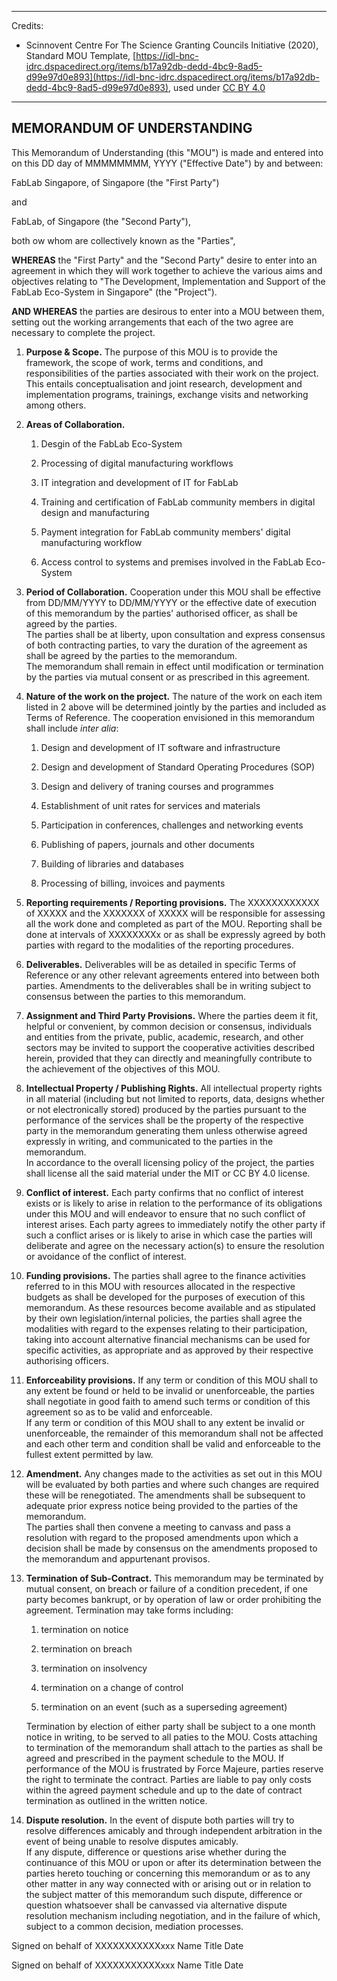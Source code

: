 ----------------------------------------------------------------------------

Credits:

* Scinnovent Centre For The Science Granting Councils Initiative (2020), Standard MOU Template, [https://idl-bnc-idrc.dspacedirect.org/items/b17a92db-dedd-4bc9-8ad5-d99e97d0e893](https://idl-bnc-idrc.dspacedirect.org/items/b17a92db-dedd-4bc9-8ad5-d99e97d0e893), used under [CC BY 4.0](https://creativecommons.org/licenses/by/4.0/)

----------------------------------------------------------------------------

## MEMORANDUM OF UNDERSTANDING

This Memorandum of Understanding (this "MOU") is made and entered into on this DD day of MMMMMMMM, YYYY ("Effective Date") by and between:

FabLab Singapore, of Singapore (the "First Party")

and

FabLab, of Singapore (the "Second Party"),

both ow whom are collectively known as the "Parties",

**WHEREAS** the "First Party" and the "Second Party" desire to enter into an agreement in which they will work together to achieve the various aims and objectives relating to "The Development, Implementation and Support of the FabLab Eco-System in Singapore" (the "Project").

**AND WHEREAS** the parties are desirous to enter into a MOU between them, setting out the working arrangements that each of the two agree are necessary to complete the project.

1. **Purpose & Scope.**
   The purpose of this MOU is to provide the framework, the scope of work, terms and conditions, and responsibilities of the parties associated with their work on the project. This entails conceptualisation and joint research, development and implementation programs, trainings, exchange visits and networking among others.

2. **Areas of Collaboration.**
   
   1. Desgin of the FabLab Eco-System
   
   2. Processing of digital manufacturing workflows
   
   3. IT integration and development of IT for FabLab
   
   4. Training and certification of FabLab community members in digital design and manufacturing
   
   5. Payment integration for FabLab community members' digital manufacturing workflow
   
   6. Access control to systems and premises involved in the FabLab Eco-System

3. **Period of Collaboration.**
   Cooperation under this MOU shall be effective from DD/MM/YYYY to DD/MM/YYYY or the effective date of execution of this memorandum by the parties' authorised officer, as shall be agreed by the parties.<br>The parties shall be at liberty, upon consultation and express consensus of both contracting parties, to vary the duration of the agreement as shall be agreed by the parties to the memorandum.<br>The memorandum shall remain in effect until modification or termination by the parties via mutual consent or as prescribed in this agreement.

4. **Nature of the work on the project.**
   The nature of the work on each item listed in 2 above will be determined jointly by the parties and included as Terms of Reference. The cooperation envisioned in this memorandum shall include *inter alia*:
   
   1. Design and development of IT software and infrastructure
   
   2. Design and development of Standard Operating Procedures (SOP)
   
   3. Design and delivery of traning courses and programmes
   
   4. Establishment of unit rates for services and materials
   
   5. Participation in conferences, challenges and networking events
   
   6. Publishing of papers, journals and other documents
   
   7. Building of libraries and databases
   
   8. Processing of billing, invoices and payments

5. **Reporting requirements / Reporting provisions.**
   The XXXXXXXXXXXX of XXXXX and the XXXXXXX of XXXXX will be responsible for assessing all the work done and completed as part of the MOU. Reporting shall be done at intervals of XXXXXXXXx or as shall be expressly agreed by both parties with regard to the modalities of the reporting procedures.

6. **Deliverables.**
   Deliverables will be as detailed in specific Terms of Reference or any other relevant agreements entered into between both parties. Amendments to the deliverables shall be in writing subject to consensus between the parties to this memorandum.

7. **Assignment and Third Party Provisions.**
   Where the parties deem it fit, helpful or convenient, by common decision or consensus, individuals and entities from the private, public, academic, research, and other sectors may be invited to support the cooperative activities described herein, provided that they can directly and meaningfully contribute to the achievement of the objectives of this MOU.

8. **Intellectual Property / Publishing Rights.**
   All intellectual property rights in all material (including but not limited to reports, data, designs whether or not electronically stored) produced by the parties pursuant to the performance of the services shall be the property of the respective party in the memorandum generating them unless otherwise agreed expressly in writing, and communicated to the parties in the memorandum.<br>In accordance to the overall licensing policy of the project, the parties shall license all the said material under the MIT or CC BY 4.0 license.

9. **Conflict of interest.**
   Each party confirms that no conflict of interest exists or is likely to arise in relation to the performance of its obligations under this MOU and will endeavor to ensure that no such conflict of interest arises. Each party agrees to immediately notify the other party if such a conflict arises or is likely to arise in which case the parties will deliberate and agree on the necessary action(s) to ensure the resolution or avoidance of the conflict of interest.

10. **Funding provisions.**
    The parties shall agree to the finance activities referred to in this MOU with resources allocated in the respective budgets as shall be developed for the purposes of execution of this memorandum. As these resources become available and as stipulated by their own legislation/internal policies, the parties shall agree the modalities with regard to the expenses relating to their participation, taking into account alternative financial mechanisms can be used for specific activities, as appropriate and as approved by their respective authorising officers.

11. **Enforceability provisions.**
    If any term or condition of this MOU shall to any extent be found or held to be invalid or unenforceable, the parties shall negotiate in good faith to amend such terms or condition of this agreement so as to be valid and enforceable.<br>If any term or condition of this MOU shall to any extent be invalid or unenforceable, the remainder of this memorandum shall not be affected and each other term and condition shall be valid and enforceable to the fullest extent permitted by law.

12. **Amendment.**
    Any changes made to the activities as set out in this MOU will be evaluated by both parties and where such changes are required these will be renegotiated. The amendments shall be subsequent to adequate prior express notice being provided to the parties of the memorandum.<br>The parties shall then convene a meeting to canvass and pass a resolution with regard to the proposed amendments upon which a decision shall be made by consensus on the amendments proposed to the memorandum and appurtenant provisos.

13. **Termination of Sub-Contract.**
    This memorandum may be terminated by mutual consent, on breach or failure of a condition precedent, if one party becomes bankrupt, or by operation of law or order prohibiting the agreement. Termination may take forms including:
    
    1. termination on notice
    
    2. termination on breach
    
    3. termination on insolvency
    
    4. termination on a change of control
    
    5. termination on an event (such as a superseding agreement)
    
    Termination by election of either party shall be subject to a one month notice in writing, to be served to all paties to the MOU. Costs attaching to termination of the memorandum shall attach to the parties as shall be agreed and prescribed in the payment schedule to the MOU. If performance of the MOU is frustrated by Force Majeure, parties reserve the right to terminate the contract. Parties are liable to pay only costs within the agreed payment schedule and up to the date of contract termination as outlined in the written notice.

14. **Dispute resolution.**
    In the event of dispute both parties will try to resolve differences amicably and through independent arbitration in the event of being unable to resolve disputes amicably.<br>If any dispute, difference or questions arise whether during the continuance of this MOU or upon or after its determination between the parties hereto touching or concerning this memorandum or as to any other matter in any way connected with or arising out or in relation to the subject matter of this memorandum such dispute, difference or question whatsoever shall be canvassed via alternative dispute resolution mechanism including negotiation, and in the failure of which, subject to a common decision, mediation processes.

Signed on behalf of XXXXXXXXXXXxxx
Name
Title
Date

Signed on behalf of XXXXXXXXXXXxxx
Name
Title
Date
